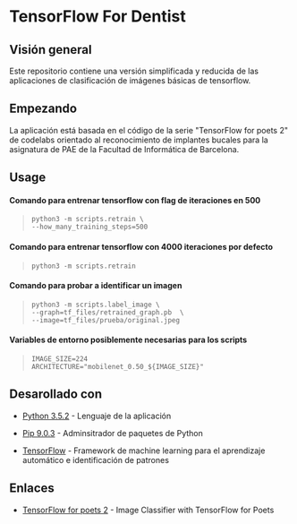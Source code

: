 # TensorFlow For Dentist

## Visión general

Este repositorio contiene una versión simplificada y reducida de las aplicaciones de clasificación de imágenes básicas de tensorflow.

## Empezando

La aplicación está basada en el código de la serie "TensorFlow for poets 2" de codelabs orientado al reconocimiento de implantes bucales para la asignatura de PAE de la Facultad de Informática de Barcelona.

## Usage

#### Comando para entrenar tensorflow con flag de iteraciones en 500

>`python3 -m scripts.retrain \`  
>`--how_many_training_steps=500`

#### Comando para entrenar tensorflow con 4000 iteraciones por defecto

>`python3 -m scripts.retrain`

#### Comando para probar a identificar un imagen

>`python3 -m scripts.label_image \`  
>`--graph=tf_files/retrained_graph.pb  \`  
>`--image=tf_files/prueba/original.jpeg`

#### Variables de entorno posiblemente necesarias para los scripts

>`IMAGE_SIZE=224`  
>`ARCHITECTURE="mobilenet_0.50_${IMAGE_SIZE}"`

## Desarollado con

* [Python 3.5.2](https://www.python.org/) - Lenguaje de la aplicación

* [Pip 9.0.3](https://pip.pypa.io/) - Adminsitrador de paquetes de Python

* [TensorFlow](https://www.tensorflow.org/) - Framework de machine learning para el aprendizaje automático e identificación de patrones

## Enlaces

* [TensorFlow for poets 2](https://codelabs.developers.google.com/codelabs/tensorflow-for-poets/) - Image Classifier with TensorFlow for Poets
